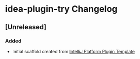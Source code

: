 <!-- Keep a Changelog guide -> https://keepachangelog.com -->

# idea-plugin-try Changelog

## [Unreleased]
### Added
- Initial scaffold created from [IntelliJ Platform Plugin Template](https://github.com/JetBrains/intellij-platform-plugin-template)
